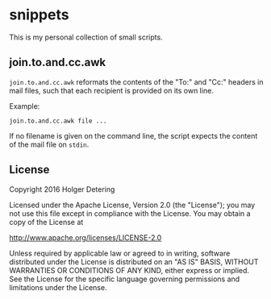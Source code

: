 # snippets

This is my personal collection of small scripts.

## join.to.and.cc.awk

`join.to.and.cc.awk` reformats the contents of the "To:" and "Cc:" headers in
mail files, such that each recipient is provided on its own line.

Example:

```
join.to.and.cc.awk file ...
```

If no filename is given on the command line, the script expects the content of
the mail file on `stdin`.

## License

Copyright 2016 Holger Detering

Licensed under the Apache License, Version 2.0 (the "License");
you may not use this file except in compliance with the License.
You may obtain a copy of the License at

   http://www.apache.org/licenses/LICENSE-2.0

Unless required by applicable law or agreed to in writing, software
distributed under the License is distributed on an "AS IS" BASIS,
WITHOUT WARRANTIES OR CONDITIONS OF ANY KIND, either express or implied.
See the License for the specific language governing permissions and
limitations under the License.
